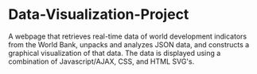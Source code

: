 # Data-Visualization-Project

A webpage that retrieves real-time data of world development indicators from the World Bank, unpacks and analyzes JSON data, and constructs a graphical visualization of that data.
The data is displayed using a combination of Javascript/AJAX, CSS, and HTML SVG's.
